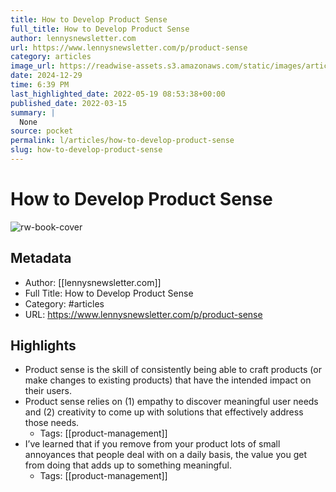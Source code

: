 ```yaml
---
title: How to Develop Product Sense
full_title: How to Develop Product Sense
author: lennysnewsletter.com
url: https://www.lennysnewsletter.com/p/product-sense
category: articles
image_url: https://readwise-assets.s3.amazonaws.com/static/images/article3.5c705a01b476.png
date: 2024-12-29
time: 6:39 PM
last_highlighted_date: 2022-05-19 08:53:38+00:00
published_date: 2022-03-15
summary: |
  None
source: pocket
permalink: l/articles/how-to-develop-product-sense
slug: how-to-develop-product-sense
---
```

# How to Develop Product Sense

![rw-book-cover](https://readwise-assets.s3.amazonaws.com/static/images/article3.5c705a01b476.png)

## Metadata
- Author: [[lennysnewsletter.com]]
- Full Title: How to Develop Product Sense
- Category: #articles
- URL: https://www.lennysnewsletter.com/p/product-sense

## Highlights
- Product sense is the skill of consistently being able to craft products (or make changes to existing products) that have the intended impact on their users.
- Product sense relies on (1) empathy to discover meaningful user needs and (2) creativity to come up with solutions that effectively address those needs.
    - Tags: [[product-management]] 
- I’ve learned that if you remove from your product lots of small annoyances that people deal with on a daily basis, the value you get from doing that adds up to something meaningful.
    - Tags: [[product-management]] 


